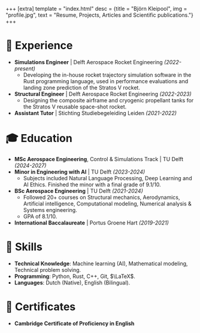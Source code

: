 +++
[extra]
template = "index.html"
desc = {title = "Björn Kleipool", img = "profile.jpg", text = "Resume, Projects, Articles and Scientific publications."}
+++

# 👜 Experience
- **Simulations Engineer** | Delft Aerospace Rocket Engineering _(2022-present)_
    - Developing the in-house rocket trajectory simulation software in the Rust programming language, used
in performance evaluations and landing zone prediction of the Stratos V rocket.
- **Structural Engineer** | Delft Aerospace Rocket Engineering _(2022-2023)_
    - Designing the composite airframe and cryogenic propellant tanks for the Stratos V reusable space-shot rocket.
- **Assistant Tutor** | Stichting Studiebegeleiding Leiden _(2021-2022)_

# 🎓 Education
- **MSc Aerospace Engineering**, Control & Simulations Track | TU Delft _(2024-2027)_
- **Minor in Engineering with AI** | TU Delft _(2023-2024)_
    - Subjects included Natural Language Processing, Deep Learning and AI Ethics. Finished the minor with a final grade of 9.1/10.
- **BSc Aerospace Engineering** | TU Delft _(2021-2024)_
    - Followed 20+ courses on Structural mechanics, Aerodynamics, Artificial intelligence, Computational modeling, Numerical analysis & Systems engineering.
    - GPA of 8.1/10.
- **International Baccalaureate** | Portus Groene Hart _(2019-2021)_

# 🔬 Skills
- **Technical Knowledge**: Machine learning (AI), Mathematical modeling, Technical problem solving.
- **Programming**: Python, Rust, C++, Git, $\LaTeX$.
- **Languages**: Dutch (Native), English (Bilingual).

# 📄 Certificates
- **Cambridge Certificate of Proficiency in English**
